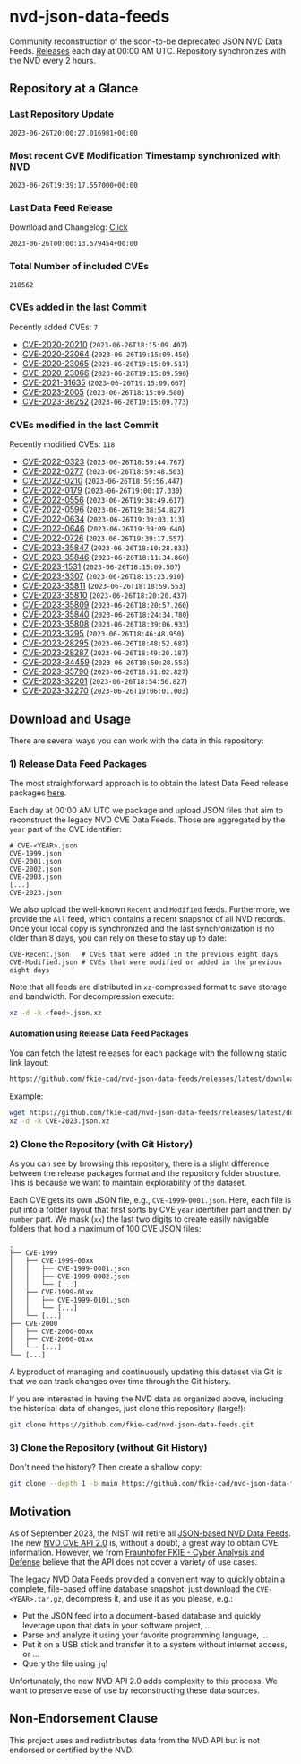 # nvd-json-data-feeds

Community reconstruction of the soon-to-be deprecated JSON NVD Data Feeds. 
[Releases](https://github.com/fkie-cad/nvd-json-data-feeds/releases/latest) each day at 00:00 AM UTC.
Repository synchronizes with the NVD every 2 hours.

## Repository at a Glance

### Last Repository Update

```plain
2023-06-26T20:00:27.016981+00:00
```

### Most recent CVE Modification Timestamp synchronized with NVD

```plain
2023-06-26T19:39:17.557000+00:00
```

### Last Data Feed Release

Download and Changelog: [Click](https://github.com/fkie-cad/nvd-json-data-feeds/releases/latest)

```plain
2023-06-26T00:00:13.579454+00:00
```

### Total Number of included CVEs

```plain
218562
```

### CVEs added in the last Commit

Recently added CVEs: `7`

* [CVE-2020-20210](CVE-2020/CVE-2020-202xx/CVE-2020-20210.json) (`2023-06-26T18:15:09.407`)
* [CVE-2020-23064](CVE-2020/CVE-2020-230xx/CVE-2020-23064.json) (`2023-06-26T19:15:09.450`)
* [CVE-2020-23065](CVE-2020/CVE-2020-230xx/CVE-2020-23065.json) (`2023-06-26T19:15:09.517`)
* [CVE-2020-23066](CVE-2020/CVE-2020-230xx/CVE-2020-23066.json) (`2023-06-26T19:15:09.590`)
* [CVE-2021-31635](CVE-2021/CVE-2021-316xx/CVE-2021-31635.json) (`2023-06-26T19:15:09.667`)
* [CVE-2023-2005](CVE-2023/CVE-2023-20xx/CVE-2023-2005.json) (`2023-06-26T18:15:09.580`)
* [CVE-2023-36252](CVE-2023/CVE-2023-362xx/CVE-2023-36252.json) (`2023-06-26T19:15:09.773`)


### CVEs modified in the last Commit

Recently modified CVEs: `118`

* [CVE-2022-0323](CVE-2022/CVE-2022-03xx/CVE-2022-0323.json) (`2023-06-26T18:59:44.767`)
* [CVE-2022-0277](CVE-2022/CVE-2022-02xx/CVE-2022-0277.json) (`2023-06-26T18:59:48.503`)
* [CVE-2022-0210](CVE-2022/CVE-2022-02xx/CVE-2022-0210.json) (`2023-06-26T18:59:56.447`)
* [CVE-2022-0179](CVE-2022/CVE-2022-01xx/CVE-2022-0179.json) (`2023-06-26T19:00:17.330`)
* [CVE-2022-0556](CVE-2022/CVE-2022-05xx/CVE-2022-0556.json) (`2023-06-26T19:38:49.617`)
* [CVE-2022-0596](CVE-2022/CVE-2022-05xx/CVE-2022-0596.json) (`2023-06-26T19:38:54.827`)
* [CVE-2022-0634](CVE-2022/CVE-2022-06xx/CVE-2022-0634.json) (`2023-06-26T19:39:03.113`)
* [CVE-2022-0646](CVE-2022/CVE-2022-06xx/CVE-2022-0646.json) (`2023-06-26T19:39:09.640`)
* [CVE-2022-0726](CVE-2022/CVE-2022-07xx/CVE-2022-0726.json) (`2023-06-26T19:39:17.557`)
* [CVE-2023-35847](CVE-2023/CVE-2023-358xx/CVE-2023-35847.json) (`2023-06-26T18:10:28.833`)
* [CVE-2023-35846](CVE-2023/CVE-2023-358xx/CVE-2023-35846.json) (`2023-06-26T18:11:34.860`)
* [CVE-2023-1531](CVE-2023/CVE-2023-15xx/CVE-2023-1531.json) (`2023-06-26T18:15:09.507`)
* [CVE-2023-3307](CVE-2023/CVE-2023-33xx/CVE-2023-3307.json) (`2023-06-26T18:15:23.910`)
* [CVE-2023-35811](CVE-2023/CVE-2023-358xx/CVE-2023-35811.json) (`2023-06-26T18:18:59.553`)
* [CVE-2023-35810](CVE-2023/CVE-2023-358xx/CVE-2023-35810.json) (`2023-06-26T18:20:20.437`)
* [CVE-2023-35809](CVE-2023/CVE-2023-358xx/CVE-2023-35809.json) (`2023-06-26T18:20:57.260`)
* [CVE-2023-35840](CVE-2023/CVE-2023-358xx/CVE-2023-35840.json) (`2023-06-26T18:24:34.780`)
* [CVE-2023-35808](CVE-2023/CVE-2023-358xx/CVE-2023-35808.json) (`2023-06-26T18:39:06.933`)
* [CVE-2023-3295](CVE-2023/CVE-2023-32xx/CVE-2023-3295.json) (`2023-06-26T18:46:48.950`)
* [CVE-2023-28295](CVE-2023/CVE-2023-282xx/CVE-2023-28295.json) (`2023-06-26T18:48:52.687`)
* [CVE-2023-28287](CVE-2023/CVE-2023-282xx/CVE-2023-28287.json) (`2023-06-26T18:49:20.187`)
* [CVE-2023-34459](CVE-2023/CVE-2023-344xx/CVE-2023-34459.json) (`2023-06-26T18:50:28.553`)
* [CVE-2023-35790](CVE-2023/CVE-2023-357xx/CVE-2023-35790.json) (`2023-06-26T18:51:02.827`)
* [CVE-2023-32201](CVE-2023/CVE-2023-322xx/CVE-2023-32201.json) (`2023-06-26T18:54:56.827`)
* [CVE-2023-32270](CVE-2023/CVE-2023-322xx/CVE-2023-32270.json) (`2023-06-26T19:06:01.003`)


## Download and Usage

There are several ways you can work with the data in this repository:

### 1) Release Data Feed Packages

The most straightforward approach is to obtain the latest Data Feed release packages [here](https://github.com/fkie-cad/nvd-json-data-feeds/releases/latest).

Each day at 00:00 AM UTC we package and upload JSON files that aim to reconstruct the legacy NVD CVE Data Feeds.
Those are aggregated by the `year` part of the CVE identifier:

```
# CVE-<YEAR>.json
CVE-1999.json
CVE-2001.json
CVE-2002.json
CVE-2003.json
[...]
CVE-2023.json
```

We also upload the well-known `Recent` and `Modified` feeds.
Furthermore, we provide the `All` feed, which contains a recent snapshot of all NVD records.
Once your local copy is synchronized and the last synchronization is no older than 8 days, you can rely on these to stay up to date:

```plain
CVE-Recent.json   # CVEs that were added in the previous eight days
CVE-Modified.json # CVEs that were modified or added in the previous eight days
```

Note that all feeds are distributed in `xz`-compressed format to save storage and bandwidth.
For decompression execute:

```sh
xz -d -k <feed>.json.xz
```


#### Automation using Release Data Feed Packages

You can fetch the latest releases for each package with the following static link layout:

```sh
https://github.com/fkie-cad/nvd-json-data-feeds/releases/latest/download/CVE-<YEAR>.json.xz
```

Example:

```sh
wget https://github.com/fkie-cad/nvd-json-data-feeds/releases/latest/download/CVE-2023.json.xz
xz -d -k CVE-2023.json.xz
```

### 2) Clone the Repository (with Git History)

As you can see by browsing this repository, there is a slight difference between the release packages format and the repository folder structure.
This is because we want to maintain explorability of the dataset.

Each CVE gets its own JSON file, e.g., `CVE-1999-0001.json`.
Here, each file is put into a folder layout that first sorts by CVE `year` identifier part and then by `number` part.
We mask (`xx`) the last two digits to create easily navigable folders that hold a maximum of 100 CVE JSON files:

```plain
.
├── CVE-1999
│   ├── CVE-1999-00xx
│   │   ├── CVE-1999-0001.json
│   │   ├── CVE-1999-0002.json
│   │   └── [...]
│   ├── CVE-1999-01xx
│   │   ├── CVE-1999-0101.json
│   │   └── [...]
│   └── [...]
├── CVE-2000
│   ├── CVE-2000-00xx
│   ├── CVE-2000-01xx
│   └── [...]
└── [...]
```

A byproduct of managing and continuously updating this dataset via Git is that we can track changes over time through the Git history.

If you are interested in having the NVD data as organized above, including the historical data of changes, just clone this repository (large!):

```sh
git clone https://github.com/fkie-cad/nvd-json-data-feeds.git
```

### 3) Clone the Repository (without Git History)

Don't need the history? Then create a shallow copy:

```sh
git clone --depth 1 -b main https://github.com/fkie-cad/nvd-json-data-feeds.git
```

## Motivation

As of September 2023, the NIST will retire all [JSON-based NVD Data Feeds](https://nvd.nist.gov/vuln/data-feeds#divRetirementBanner-1).
The new [NVD CVE API 2.0](https://nvd.nist.gov/developers/vulnerabilities) is, without a doubt, a great way to obtain CVE information.
However, we from [Fraunhofer FKIE - Cyber Analysis and Defense](https://www.fkie.fraunhofer.de/en/departments/cad.html) believe that the API does not cover a variety of use cases.

The legacy NVD Data Feeds provided a convenient way to quickly obtain a complete, file-based offline database snapshot; just download the `CVE-<YEAR>.tar.gz`, decompress it, and use it as you please, e.g.:

* Put the JSON feed into a document-based database and quickly leverage upon that data in your software project, ...
* Parse and analyze it using your favorite programming language, ...
* Put it on a USB stick and transfer it to a system without internet access, or ...
* Query the file using `jq`!

Unfortunately, the new NVD API 2.0 adds complexity to this process.
We want to preserve ease of use by reconstructing these data sources.

## Non-Endorsement Clause

This project uses and redistributes data from the NVD API but is not endorsed or certified by the NVD.